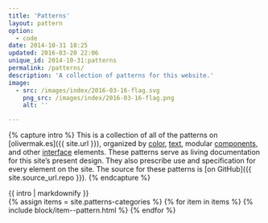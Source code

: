 ```yaml
---
title: 'Patterns'
layout: pattern
option:
  - code
date: 2014-10-31 18:25
updated: 2016-03-20 22:06
unique_id: 2014-10-31:patterns
permalink: /patterns/
description: 'A collection of patterns for this website.'
image:
  - src: /images/index/2016-03-16-flag.svg
    png_src: /images/index/2016-03-16-flag.png
    alt: ''

---
```


{% capture intro %}
This is a collection of all of the patterns on [olivermak.es]({{ site.url }}), organized by [color](/patterns/color/), [text](/patterns/text/), modular [components](/patterns/component/), and other [interface](/patterns/interface/) elements. These patterns serve as living documentation for this site’s present design. They also prescribe use and specification for every element on the site. The source for these patterns is [on GitHub]({{ site.source_url.repo }}).
{% endcapture %}

<div class="content" style="background-color: inherit;">
{{ intro | markdownify }}
</div>

<div class="pattern-index">
{% assign items = site.patterns-categories %}
{% for item in items %}
{% include block/item--pattern.html %}
{% endfor %}
</div>
